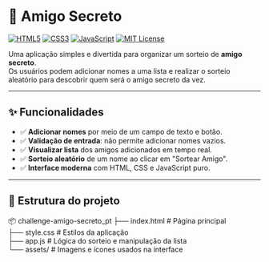 # 🎁 Amigo Secreto

[![HTML5](https://img.shields.io/badge/HTML5-E34F26?style=for-the-badge&logo=html5&logoColor=white)](https://developer.mozilla.org/pt-BR/docs/Web/HTML)
[![CSS3](https://img.shields.io/badge/CSS3-1572B6?style=for-the-badge&logo=css3&logoColor=white)](https://developer.mozilla.org/pt-BR/docs/Web/CSS)
[![JavaScript](https://img.shields.io/badge/JavaScript-323330?style=for-the-badge&logo=javascript&logoColor=F7DF1E)](https://developer.mozilla.org/pt-BR/docs/Web/JavaScript)
[![MIT License](https://img.shields.io/badge/License-MIT-green.svg?style=for-the-badge)](LICENSE)

Uma aplicação simples e divertida para organizar um sorteio de **amigo secreto**.  
Os usuários podem adicionar nomes a uma lista e realizar o sorteio aleatório para descobrir quem será o amigo secreto da vez.

---

## ✨ Funcionalidades
- ✅ **Adicionar nomes** por meio de um campo de texto e botão.  
- ✅ **Validação de entrada**: não permite adicionar nomes vazios.  
- ✅ **Visualizar lista** dos amigos adicionados em tempo real.  
- ✅ **Sorteio aleatório** de um nome ao clicar em "Sortear Amigo".  
- ✅ **Interface moderna** com HTML, CSS e JavaScript puro.  

---

## 📂 Estrutura do projeto

📦 challenge-amigo-secreto_pt
├── index.html # Página principal  
├── style.css # Estilos da aplicação  
├── app.js # Lógica do sorteio e manipulação da lista  
└── assets/ # Imagens e ícones usados na interface  